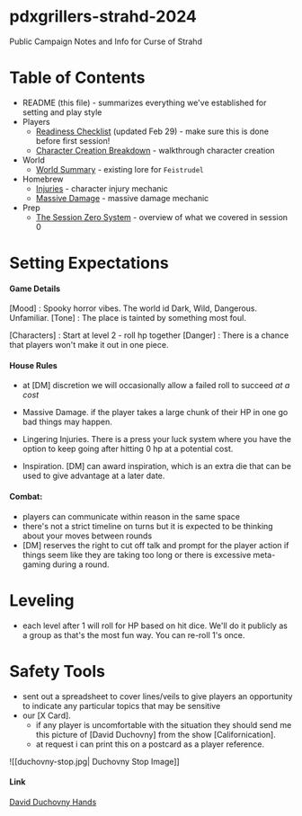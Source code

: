 # pdxgrillers-strahd-2024
Public Campaign Notes and Info for Curse of Strahd


# Table of Contents

* README (this file) - summarizes everything we've established for setting and play style
* Players
	* [Readiness Checklist](Readiness%20Checklist.md) (updated Feb 29) - make sure this is done before first session!
	* [Character Creation Breakdown](Character%20Creation.md) - walkthrough character creation
* World
	* [World Summary](World/world%20summary.md) - existing lore for `Feistrudel`
* Homebrew
	* [Injuries](Injuries.md) - character injury mechanic
	* [Massive Damage](ACTIVE%20CAMPAIGNS/Curse%20of%20Strahd/PUBLIC/homebrew/Massive%20Damage.md) - massive damage mechanic
* Prep
	* [The Session Zero System](The%20Session%20Zero%20System.md) - overview of what we covered in session 0
# Setting Expectations

#### Game Details
[Mood] : Spooky horror vibes.  The world id Dark, Wild, Dangerous.  Unfamiliar.
[Tone] :  The place is tainted by something most foul.  

[Characters] : Start at level 2 - roll hp together
[Danger] : There is a chance that players won't make it out in one piece.

#### House Rules

* at [DM] discretion we will occasionally allow a failed roll to succeed *at a cost*
* Massive Damage.  if the player takes a large chunk of their HP in one go bad things may happen.
* Lingering Injuries.  There is a press your luck system where you have the option to keep going after hitting 0 hp at a potential cost.

* Inspiration.  [DM] can award inspiration, which is an extra die that can be used to give advantage at a later date.
#### Combat:

* players can communicate within reason in the same space
* there's not a strict timeline on turns but it is expected to be thinking about your moves between rounds
* [DM] reserves the right to cut off talk and prompt for the player action if things seem like they are taking too long or there is excessive meta-gaming during a round.

# Leveling

* each level after 1 will roll for HP based on hit dice.  We'll do it publicly as a group as that's the most fun way.  You can re-roll 1's once.

# Safety Tools

* sent out a spreadsheet to cover lines/veils to give players an opportunity to indicate any particular topics that may be sensitive
* our [X Card].  
	* if any player is uncomfortable with the situation they should send me this picture of [David Duchovny] from the show [Californication].
	* at request i can print this on a postcard as a player reference.

![[duchovny-stop.jpg| Duchovny Stop Image]]

#### Link
[David Duchovny Hands](duchovny-stop.jpg)

